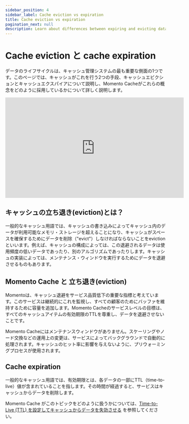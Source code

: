 ```yaml
---
sidebar_position: 4
sidebar_label: Cache eviction vs expiration
title: Cache eviction vs expiration
pagination_next: null
description: Learn about differences between expiring and evicting data from a cache and how these terms relate to Momento Cache
---
```


# Cache eviction と cache expiration

データのライフサイクルは、キャッシュ管理システムの最も重要な側面の1つです。このページでは、キャッシュがこれを行う2つの手段、キャッシュエビクションとキャッシュエクスパイアについて説明し、Momento Cacheがこれらの概念をどのように採用しているかについて詳しく説明します。

<iframe width="560" height="315" src="https://www.youtube.com/embed/76qpwvn262g" title="YouTube video player" frameborder="0" allow="accelerometer; autoplay; clipboard-write; encrypted-media; gyroscope; picture-in-picture; web-share" allowfullscreen></iframe>

## キャッシュの立ち退き(eviction)とは？

一般的なキャッシュ用語では、キャッシュの書き込みによってキャッシュ内のデータが利用可能なメモリ・ストレージを超えることになり、キャッシュがスペースを確保するためにデータを削除（"evict"）しなければならないことをevictionといいます。例えば、キャッシュの構成によっては、この退避されるデータは使用頻度の低いデータであったり、別のアルゴリズムであったりします。キャッシュの実装によっては、メンテナンス・ウィンドウを実行するためにデータを退避させるものもあります。

## Momento Cache と 立ち退き(eviction)

Momentoは、キャッシュ退避をサービス品質低下の重要な指標と考えています。このサービスは継続的にこれを監視し、すべての顧客のためにバッファを維持するために容量を追加します。Momento Cacheのサービスレベルの目標は、すべてのキャッシュアイテムの有効期限のTTLを尊重し、データを退避させないことです。

Momento Cacheにはメンテナンスウィンドウがありません。スケーリングやノード交換などの運用上の変更は、サービスによってバックグラウンドで自動的に処理されます。キャッシュのヒット率に影響を与えないように、プリウォーミングプロセスが使用されます。

## Cache expiration

一般的なキャッシュ用語では、有効期限とは、各データの一部にTTL（time-to-live）値が含まれていることを指します。その時間が経過すると、サービスはキャッシュからデータを削除します。

Momento Cache がこのトピックをどのように扱うかについては、[Time-to-Live (TTL) を設定してキャッシュからデータを失効させる](./expire-data-with-ttl) を参照してください。
